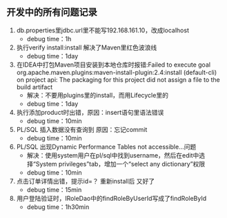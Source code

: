 ## 开发中的所有问题记录
1. db.properties里jdbc.url里不能写192.168.161.10，改成localhost
    - debug time：1h
2. 执行verify install:install 解决了Maven里红色波浪线 
    - debug time：1day
3. 在IDEA中打包Maven项目安装到本地仓库时报错:Failed to execute goal org.apache.maven.plugins:maven-install-plugin:2.4:install (default-cli) on project api: The packaging for this project did not assign a file to the build artifact
    - 解决：不要用plugins里的install，而用Lifecycle里的 
    - debug time：1day
4. 执行添加product时出错，原因：insert语句里语法错误 
    - debug time：10min
5. PL/SQL 插入数据没有查询到  原因：忘记commit
    - debug time：10min
6. PL/SQL 出现Dynamic Performance Tables not accessible...问题 
    - 解决：使用system用户在pl/sql中找到username，然后在edit中选择“System privileges”tab，增加一个“select any dictionary”权限
    - debug time：10min
7. 点击订单详情出错，提示id=？ 重新install后 又好了
    - debug time：15min
8. 用户登陆验证时，IRoleDao中的findRoleByUserId写成了findRoleById
    - debug time：1h30min


